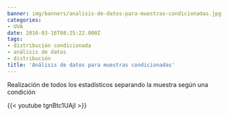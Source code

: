 ```yaml
---
banner: img/banners/analisis-de-datos-para-muestras-condicionadas.jpg
categories:
- UVA
date: 2016-03-16T08:25:22.000Z
tags:
- distribución condicionada
- análisis de datos
- distribución
title: 'Análisis de datos para muestras condicionadas'
---
```


Realización de todos los estadísticos separando la muestra según una condición

{{< youtube tgnBtc1UAjI >}}
